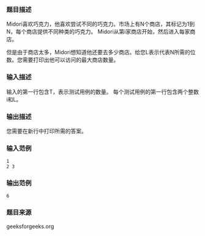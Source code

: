 ### 题目描述
Midori喜欢巧克力，他喜欢尝试不同的巧克力。市场上有N个商店，其标记为1到N，每个商店提供不同种类的巧克力。 Midori从第i家商店开始，然后进入每家商店。

但是由于商店太多，Midori想知道他还要去多少商店。给您L表示代表N所需的位数。您需要打印出他可以访问的最大商店数量。
### 输入描述
输入的第一行包含T，表示测试用例的数量。 每个测试用例的第一行包含两个整数i和L。
### 输出描述
您需要在新行中打印所需的答案。
### 输入范例
```
1
2 3
```
### 输出范例
```
6
```
### 题目来源
geeksforgeeks.org
